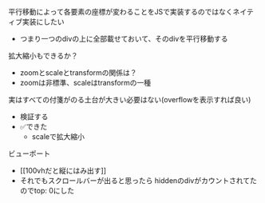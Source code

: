 
平行移動によって各要素の座標が変わることをJSで実装するのではなくネイティブ実装にしたい
- つまり一つのdivの上に全部載せておいて、そのdivを平行移動する

拡大縮小もできるか？
- zoomとscaleとtransformの関係は？
- zoomは非標準、scaleはtransformの一種

実はすべての付箋がのる土台が大きい必要はない(overflowを表示すれば良い)
- 検証する
- ✅できた
    - scaleで拡大縮小

ビューポート
- [[100vhだと縦にはみ出す]]
- それでもスクロールバーが出ると思ったら hiddenのdivがカウントされてたのでtop: 0にした
